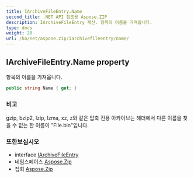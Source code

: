 ```yaml
---
title: IArchiveFileEntry.Name
second_title: .NET API 참조용 Aspose.ZIP
description: IArchiveFileEntry 재산. 항목의 이름을 가져옵니다.
type: docs
weight: 20
url: /ko/net/aspose.zip/iarchivefileentry/name/
---
```

## IArchiveFileEntry.Name property

항목의 이름을 가져옵니다.

```csharp
public string Name { get; }
```

### 비고

gzip, bzip2, lzip, lzma, xz, z와 같은 압축 전용 아카이브는 헤더에서 다른 이름을 찾을 수 없는 한 이름이 "File.bin"입니다.

### 또한보십시오

* interface [IArchiveFileEntry](../)
* 네임스페이스 [Aspose.Zip](../../iarchivefileentry/)
* 집회 [Aspose.Zip](../../../)


